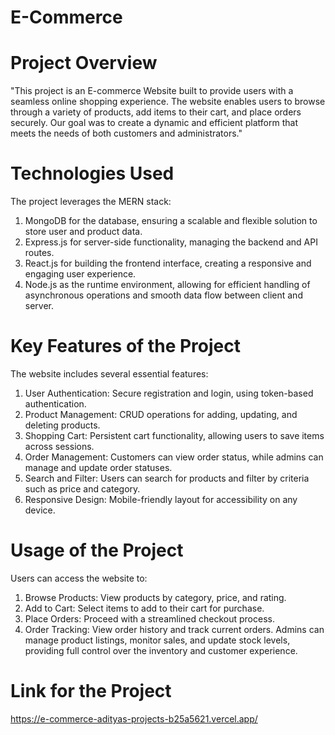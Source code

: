 # E-Commerce

# Project Overview
"This project is an E-commerce Website built to provide users with a seamless online shopping experience. The website enables users to browse through a variety of products, add items to their cart, and place orders securely. Our goal was to create a dynamic and efficient platform that meets the needs of both customers and administrators."

# Technologies Used
The project leverages the MERN stack:
1) MongoDB for the database, ensuring a scalable and flexible solution to store user and product data.
2) Express.js for server-side functionality, managing the backend and API routes.
3) React.js for building the frontend interface, creating a responsive and engaging user experience.
4) Node.js as the runtime environment, allowing for efficient handling of asynchronous operations and smooth data flow between client and server.

# Key Features of the Project
The website includes several essential features:
1) User Authentication: Secure registration and login, using token-based authentication.
2) Product Management: CRUD operations for adding, updating, and deleting products.
3) Shopping Cart: Persistent cart functionality, allowing users to save items across sessions.
4) Order Management: Customers can view order status, while admins can manage and update order statuses.
5) Search and Filter: Users can search for products and filter by criteria such as price and category.
6) Responsive Design: Mobile-friendly layout for accessibility on any device.

# Usage of the Project
Users can access the website to:
1) Browse Products: View products by category, price, and rating.
2) Add to Cart: Select items to add to their cart for purchase.
3) Place Orders: Proceed with a streamlined checkout process.
4) Order Tracking: View order history and track current orders.
Admins can manage product listings, monitor sales, and update stock levels, providing full control over the inventory and customer experience.

# Link for the Project
https://e-commerce-adityas-projects-b25a5621.vercel.app/
